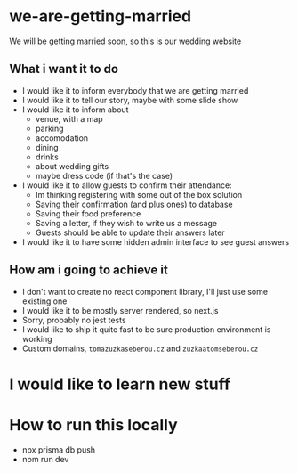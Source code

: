 # we-are-getting-married
We will be getting married soon, so this is our wedding website

## What i want it to do
* I would like it to inform everybody that we are getting married
* I would like it to tell our story, maybe with some slide show
* I would like it to inform about
  * venue, with a map
  * parking
  * accomodation
  * dining
  * drinks
  * about wedding gifts
  * maybe dress code (if that's the case)
* I would like it to allow guests to confirm their attendance:
  * Im thinking registering with some out of the box solution
  * Saving their confirmation (and plus ones) to database
  * Saving their food preference
  * Saving a letter, if they wish to write us a message
  * Guests should be able to update their answers later
* I would like it to have some hidden admin interface to see guest answers

## How am i going to achieve it
* I don't want to create no react component library, I'll just use some existing one
* I would like it to be mostly server rendered, so next.js
* Sorry, probably no jest tests
* I would like to ship it quite fast to be sure production environment is working
* Custom domains, `tomazuzkaseberou.cz` and `zuzkaatomseberou.cz`

# I would like to learn new stuff

# How to run this locally
* npx prisma db push
* npm run dev